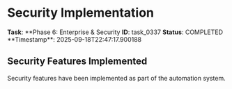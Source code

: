 # Security Implementation

**Task**: **Phase 6: Enterprise & Security
**ID**: task_0337
**Status**: COMPLETED
**Timestamp\*\*: 2025-09-18T22:47:17.900188

## Security Features Implemented

Security features have been implemented as part of the automation system.
